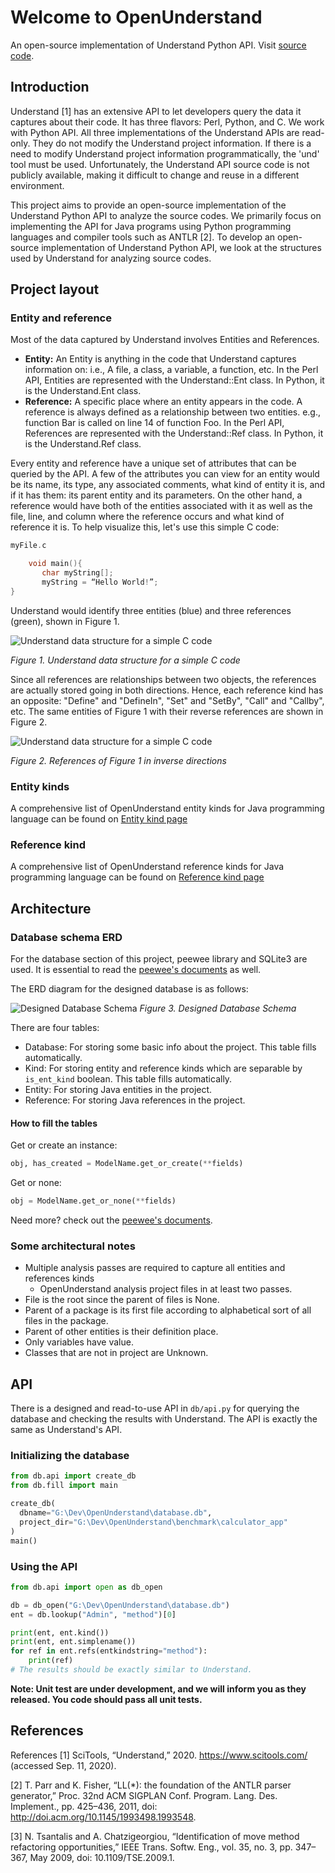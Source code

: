 # Welcome to OpenUnderstand

An open-source implementation of Understand Python API.
Visit 
[source code](https://github.com/m-zakeri/OpenUnderstand).

## Introduction
Understand [1] has an extensive API to let developers query the data it captures about their code. It has three flavors: Perl, Python, and C. We work with Python API.  All three implementations of the Understand APIs are read-only. They do not modify the Understand project information. If there is a need to modify Understand project information programmatically, the 'und' tool must be used. Unfortunately, the Understand API source code is not publicly available, making it difficult to change and reuse in a different environment. 

This project aims to provide an open-source implementation of the Understand Python API to analyze the source codes. We primarily focus on implementing the API for Java programs using Python programming languages and compiler tools such as ANTLR [2]. To develop an open-source implementation of Understand Python API, we look at the structures used by Understand for analyzing source codes.


## Project layout

### Entity and reference
Most of the data captured by Understand involves Entities and References.

- **Entity:** An Entity is anything in the code that Understand captures information on: i.e., A file, a class, a variable, a function, etc. In the Perl API, Entities are represented with the Understand::Ent class. In Python, it is the Understand.Ent class.
- **Reference:** A specific place where an entity appears in the code. A reference is always defined as a relationship between two entities. e.g., function Bar is called on line 14 of function Foo. In the Perl API, References are represented with the Understand::Ref class. In Python, it is the Understand.Ref class.


Every entity and reference have a unique set of attributes that can be queried by the API. A few of the attributes you can view for an entity would be its name, its type, any associated comments, what kind of entity it is, and if it has them: its parent entity and its parameters. On the other hand, a reference would have both of the entities associated with it as well as the file, line, and column where the reference occurs and what kind of reference it is. To help visualize this, let's use this simple C code:

```c
myFile.c

    void main(){
       char myString[];
       myString = “Hello World!”;
}
```

Understand would identify three entities (blue) and three references (green), shown in Figure 1.

![Understand data structure for a simple C code](figs/entity_reference_graph.png)

_Figure 1. Understand data structure for a simple C code_

Since all references are relationships between two objects, the references are actually stored going in both directions. Hence, each reference kind has an opposite: "Define" and "DefineIn", "Set" and "SetBy", "Call" and "Callby", etc. The same entities of Figure 1 with their reverse references are shown in Figure 2.

![Understand data structure for a simple C code](figs/entity_reference_graph_inverse.png)

_Figure 2. References of Figure 1 in inverse directions_



### Entity kinds
A comprehensive list of OpenUnderstand entity kinds for Java programming language can be found on
[Entity kind page](entity_kinds.md)

### Reference kind
A comprehensive list of OpenUnderstand reference kinds for Java programming language can be found on
[Reference kind page](reference_kinds.md)


## Architecture

### Database schema ERD
For the database section of this project, peewee library and SQLite3 are used.
It is essential to read the [peewee's documents](http://docs.peewee-orm.com/en/latest/) as well.

The ERD diagram for the designed database is as follows:

![Designed Database Schema](figs/db_uml.png)
_Figure 3. Designed Database Schema_

There are four tables:
  - Database: For storing some basic info about the project. This table fills automatically.
  - Kind: For storing entity and reference kinds which are separable by `is_ent_kind` boolean.
    This table fills automatically.
  - Entity: For storing Java entities in the project.
  - Reference: For storing Java references in the project.

#### How to fill the tables
Get or create an instance:
```python
obj, has_created = ModelName.get_or_create(**fields)
```
Get or none:
```python
obj = ModelName.get_or_none(**fields)
```

Need more? check out the [peewee's documents](http://docs.peewee-orm.com/en/latest/).

### Some architectural notes
* Multiple analysis passes are required to capture all entities and references kinds
  * OpenUnderstand analysis project files in at least two passes.
* File is the root since the parent of files is None.
* Parent of a package is its first file according to alphabetical sort of all files in the package.
* Parent of other entities is their definition place.
* Only variables have value.
* Classes that are not in project are Unknown.

## API
There is a designed and read-to-use API in `db/api.py` for querying the database and checking the results with Understand.
The API is exactly the same as Understand's API.

### Initializing the database
```python
from db.api import create_db
from db.fill import main

create_db(
  dbname="G:\Dev\OpenUnderstand\database.db",
  project_dir="G:\Dev\OpenUnderstand\benchmark\calculator_app"
)
main()
```
### Using the API
```python
from db.api import open as db_open

db = db_open("G:\Dev\OpenUnderstand\database.db")
ent = db.lookup("Admin", "method")[0]

print(ent, ent.kind())
print(ent, ent.simplename())
for ref in ent.refs(entkindstring="method"):
    print(ref)
# The results should be exactly similar to Understand.
```

**Note: Unit test are under development, and we will inform you as they released. You code should pass all unit tests.**
## References

References
[1]	SciTools, “Understand,” 2020. https://www.scitools.com/ (accessed Sep. 11, 2020).

[2]	T. Parr and K. Fisher, “LL(*): the foundation of the ANTLR parser generator,” Proc. 32nd ACM SIGPLAN Conf. Program. Lang. Des. Implement., pp. 425–436, 2011, doi: http://doi.acm.org/10.1145/1993498.1993548.

[3]	N. Tsantalis and A. Chatzigeorgiou, “Identification of move method refactoring opportunities,” IEEE Trans. Softw. Eng., vol. 35, no. 3, pp. 347–367, May 2009, doi: 10.1109/TSE.2009.1.
